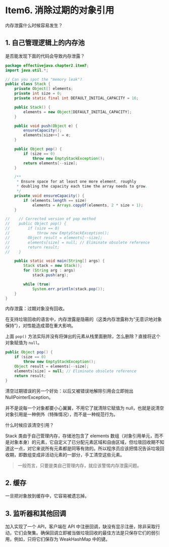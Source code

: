 # Item6. 消除过期的对象引用

内存泄露什么时候容易发生？


## 1. 自己管理逻辑上的内存池

是否能发现下面的代码会导致内存泄露？

```java
package effectivejava.chapter2.item7;
import java.util.*;

// Can you spot the "memory leak"? 
public class Stack {
    private Object[] elements;
    private int size = 0;
    private static final int DEFAULT_INITIAL_CAPACITY = 16;

    public Stack() {
        elements = new Object[DEFAULT_INITIAL_CAPACITY];
    }

    public void push(Object e) {
        ensureCapacity();
        elements[size++] = e;
    }

    public Object pop() {
        if (size == 0)
            throw new EmptyStackException();
        return elements[--size];
    }

    /**
     * Ensure space for at least one more element, roughly
     * doubling the capacity each time the array needs to grow.
     */
    private void ensureCapacity() {
        if (elements.length == size)
            elements = Arrays.copyOf(elements, 2 * size + 1);
    }

//    // Corrected version of pop method
//    public Object pop() {
//        if (size == 0)
//            throw new EmptyStackException();
//        Object result = elements[--size];
//        elements[size] = null; // Eliminate obsolete reference
//        return result;
//    }

    public static void main(String[] args) {
        Stack stack = new Stack();
        for (String arg : args)
            stack.push(arg);

        while (true)
            System.err.println(stack.pop());
    }
}

```

内存泄露：过期对象没有回收。

在支持垃圾回收的语言中，内存泄露是隐蔽的（这类内存泄露称为“无意识地对象保持”），对性能造成潜在重大影响。


上面 `pop()` 方法实际并没有将弹出的元素从栈里面删除，怎么删除？直接将这个对象赋值为 `null`。

```java
public Object pop() {
    if (size == 0)
        throw new EmptyStackException();
    Object result = elements[--size];
    elements[size] = null; // Eliminate obsolete reference
    return result;
}
```

清空过期错误的另一个好处：以后又被错误地解除引用会立即抛出 NullPointerException。

并不是说每一个对象都要小心翼翼，不用它了就清除它赋值为 null，也就是说清空对象引用是一种例外（特殊情况），而不是一种规范行为。

什么时候应该清空引用？

Stack 类由于自己管理内存，存储池包含了 elements 数组（对象引用单元，而不是对象本身）的元素，它自定义了已分配元素区域和自由区域，但垃圾回收期不知道这一点，对它来说所有元素都是同等有效的。所以程序员应该把情况告诉垃圾回收期，即数组变成非活动元素的一部分，手工清空这些元素。

> 一般而言，只要是类自己管理内存，就应该警惕内存泄露问题。

## 2. 缓存

一旦把对象放到缓存中，它容易被遗忘掉。

## 3. 监听器和其他回调

加入实现了一个 API，客户端在 API 中注册回调，缺没有显示注册，除非采取行动，它们会聚集。确保回调立即被当做垃圾回收的最佳方法是只保存它们的弱引用，例如，只将它们保存为 WeakHashMap 中的键。

